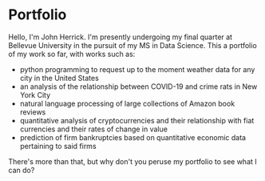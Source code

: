# Portfolio
Hello, I'm John Herrick. 
I'm presently undergoing my final quarter at Bellevue University in the pursuit of my MS in Data Science. This a portfolio of my work so far, with works such as:
- python programming to request up to the moment weather data for any city in the United States
- an analysis of the relationship between COVID-19 and crime rats in New York City
- natural language processing of large collections of Amazon book reviews
- quantitative analysis of cryptocurrencies and their relationship with fiat currencies and their rates of change in value
- prediction of firm bankruptcies based on quantitative economic data pertaining to said firms 

There's more than that, but why don't you peruse my portfolio to see what I can do?
